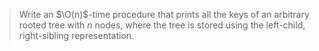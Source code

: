 > Write an $\O(n)$-time procedure that prints all the keys of an arbitrary
> rooted tree with $n$ nodes, where the tree is stored using the left-child,
> right-sibling representation.
